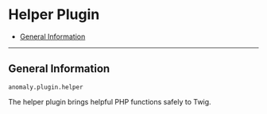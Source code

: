 # Helper Plugin

- [General Information](#general)

<hr>

<a name="general"></a>
## General Information

`anomaly.plugin.helper`

The helper plugin brings helpful PHP functions safely to Twig.

